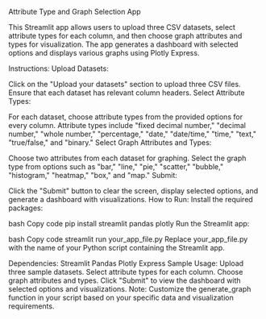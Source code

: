 Attribute Type and Graph Selection App

This Streamlit app allows users to upload three CSV datasets, select attribute types for each column, and then choose graph attributes and types for visualization. The app generates a dashboard with selected options and displays various graphs using Plotly Express.

Instructions:
Upload Datasets:

Click on the "Upload your datasets" section to upload three CSV files.
Ensure that each dataset has relevant column headers.
Select Attribute Types:

For each dataset, choose attribute types from the provided options for every column.
Attribute types include "fixed decimal number," "decimal number," "whole number," "percentage," "date," "date/time," "time," "text," "true/false," and "binary."
Select Graph Attributes and Types:

Choose two attributes from each dataset for graphing.
Select the graph type from options such as "bar," "line," "pie," "scatter," "bubble," "histogram," "heatmap," "box," and "map."
Submit:

Click the "Submit" button to clear the screen, display selected options, and generate a dashboard with visualizations.
How to Run:
Install the required packages:

bash
Copy code
pip install streamlit pandas plotly
Run the Streamlit app:

bash
Copy code
streamlit run your_app_file.py
Replace your_app_file.py with the name of your Python script containing the Streamlit app.

Dependencies:
Streamlit
Pandas
Plotly Express
Sample Usage:
Upload three sample datasets.
Select attribute types for each column.
Choose graph attributes and types.
Click "Submit" to view the dashboard with selected options and visualizations.
Note:
Customize the generate_graph function in your script based on your specific data and visualization requirements.
